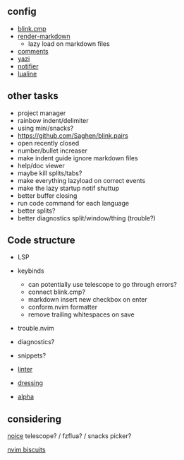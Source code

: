 ## config
- [blink.cmp](https://cmp.saghen.dev/configuration/general.html)
- [render-markdown](https://github.com/MeanderingProgrammer/render-markdown.nvim/wiki/Checkboxes)
   - lazy load on markdown files
- [comments](https://github.com/numToStr/Comment.nvim) 
- [yazi](https://github.com/mikavilpas/yazi.nvim) 
- [notifier](https://github.com/folke/snacks.nvim/blob/main/docs/notifier.md) 
- [lualine]() 

## other tasks
-  project manager
-  rainbow indent/delimiter
  - using mini/snacks?
  - https://github.com/Saghen/blink.pairs
-  open recently closed
-  number/bullet increaser
-  make indent guide ignore markdown files 
-  help/doc viewer 
  -  maybe kill splits/tabs?
-  make everything lazyload on correct events
-  make the lazy startup notif shuttup
-  better buffer closing
- run code command for each language
- better splits?
- better diagnostics split/window/thing (trouble?)
## Code structure
-  LSP
- keybinds
     - can potentially use telescope to go through errors?
     - connect blink.cmp?
     - markdown insert new checkbox on enter
     - conform.nvim formatter
     - remove trailing whitespaces on save
-  trouble.nvim
-  diagnostics?
- snippets?

- [linter](https://github.com/mfussenegger/nvim-lint)
- [dressing](https://github.com/stevearc/dressing.nvim) 
- [alpha](goolord/alpha-nvim) 

## considering
[noice](https://github.com/folke/noice.nvim)
telescope? / fzflua? / snacks picker? 

[nvim biscuits](https://github.com/code-biscuits/nvim-biscuits)


